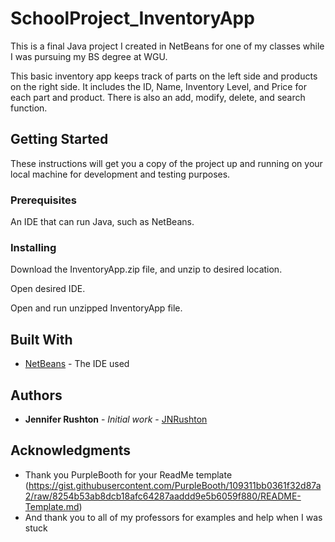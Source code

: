 # SchoolProject_InventoryApp

This is a final Java project I created in NetBeans for one of my classes while I was pursuing my BS degree at WGU. 

This basic inventory app keeps track of parts on the left side and products on the right side. It includes the ID, Name, Inventory Level, and Price for each part and product. There is also an add, modify, delete, and search function.

## Getting Started

These instructions will get you a copy of the project up and running on your local machine for development and testing purposes. 

### Prerequisites

An IDE that can run Java, such as NetBeans.

### Installing

Download the InventoryApp.zip file, and unzip to desired location.

Open desired IDE.

Open and run unzipped InventoryApp file.

## Built With

* [NetBeans](https://netbeans.org/) - The IDE used

## Authors

* **Jennifer Rushton** - *Initial work* - [JNRushton](https://github.com/JNRushton/)

## Acknowledgments

* Thank you PurpleBooth for your ReadMe template (https://gist.githubusercontent.com/PurpleBooth/109311bb0361f32d87a2/raw/8254b53ab8dcb18afc64287aaddd9e5b6059f880/README-Template.md)
* And thank you to all of my professors for examples and help when I was stuck
